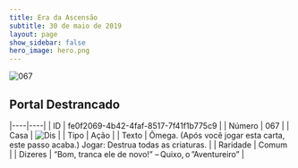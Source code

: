 ```yaml
---
title: Era da Ascensão
subtitle: 30 de maio de 2019
layout: page
show_sidebar: false
hero_image: hero.png
---
```


![067](https://cdn.keyforgegame.com/media/card_front/pt/435_067_C3C4P872H7HR_pt.png)

## Portal Destrancado

|----|----|
| ID | fe0f2069-4b42-4faf-8517-7f41f1b775c9 |
| Número | 067 |
| Casa | ![Dis](https://archonarcana.com/images/thumb/e/e8/Dis.png/22px-Dis.png "Dis") |
| Tipo | Ação |
| Texto | Ômega. (Após você jogar esta carta, este passo acaba.) Jogar: Destrua todas as criaturas. |
| Raridade | Comum |
| Dizeres | “Bom, tranca ele de novo!” – Quixo, o ”Aventureiro” |
